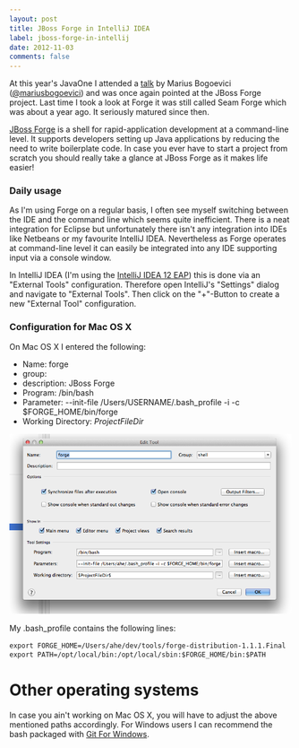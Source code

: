 ```yaml
---
layout: post
title: JBoss Forge in IntelliJ IDEA
label: jboss-forge-in-intellij
date: 2012-11-03
comments: false
---
```


At this year's JavaOne I attended a [talk](https://oracleus.activeevents.com/connect/sessionDetail.ww?SESSION_ID=10659) by Marius Bogoevici ([@mariusbogoevici](http://twitter.com/mariusbogoevici)) and was once again pointed at the JBoss Forge project. Last time I took a look at Forge it was still called Seam Forge which was about a year ago. It seriously matured since then.

[JBoss Forge](http://forge.jboss.org/) is a shell for rapid-application development at a command-line level. It supports developers setting up Java applications by reducing the need to write boilerplate code. In case you ever have to start a project from scratch you should really take a glance at JBoss Forge as it makes life easier!

### Daily usage
As I'm using Forge on a regular basis, I often see myself switching between the IDE and the command line which seems quite inefficient. There is a neat integration for Eclipse but unfortunately there isn't any integration into IDEs like Netbeans or my favourite IntelliJ IDEA.
Nevertheless as Forge operates at command-line level it can easily be integrated into any IDE supporting input via a console window.

In IntelliJ IDEA (I'm using the [IntelliJ IDEA 12 EAP](http://confluence.jetbrains.net/display/IDEADEV/IDEA+12+EAP)) this is done via an "External Tools" configuration. Therefore open IntelliJ's "Settings" dialog and navigate to "External Tools". Then click on the "+"-Button to create a new "External Tool" configuration.

### Configuration for Mac OS X

On Mac OS X I entered the following:
- Name: forge
- group: 
- description: JBoss Forge
- Program: /bin/bash
- Parameter: --init-file /Users/USERNAME/.bash_profile -i -c $FORGE_HOME/bin/forge
- Working Directory: $ProjectFileDir$

![Screenshot of "External Tools" configuration for JBoss Forge](/gfx/idea-external-tool-jboss-forge.png)

My .bash_profile contains the following lines:

	export FORGE_HOME=/Users/ahe/dev/tools/forge-distribution-1.1.1.Final
	export PATH=/opt/local/bin:/opt/local/sbin:$FORGE_HOME/bin:$PATH

# Other operating systems

In case you ain't working on Mac OS X, you will have to adjust the above mentioned paths accordingly. 
For Windows users I can recommend the bash packaged with [Git For Windows](https://code.google.com/p/msysgit/).

